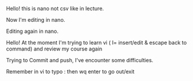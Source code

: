 Hello! this is nano not csv like in lecture.

Now I'm editing in nano.

Editing again in nano.

Hello! At the moment I'm trying to learn vi ( I= insert/edit & escape back to command) and review my course again 

Trying to Commit and push, I've encounter some difficulties.

Remember in vi to typo : then wq enter to go out/exit
